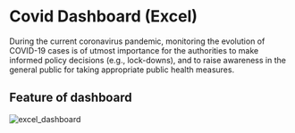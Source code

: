 # Covid Dashboard (Excel)
During the current coronavirus pandemic, monitoring the evolution of COVID-19 cases is of utmost importance for the authorities to make informed policy decisions (e.g., lock-downs), and to raise awareness in the general public for taking appropriate public health measures.

## Feature of dashboard


![excel_dashboard](https://user-images.githubusercontent.com/46862749/150673455-28400c46-bf29-4c2e-98f1-882d89736e30.jpg)
